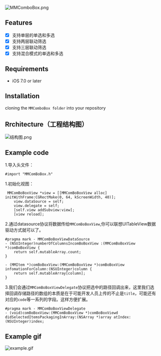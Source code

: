 ![MMComboBox.png](http://upload-images.jianshu.io/upload_images/307963-3cde946e7e267d67.png?imageMogr2/auto-orient/strip%7CimageView2/2/w/1240)

## Features
- [x] 支持单层的单选和多选
- [x] 支持两层联动筛选
- [x] 支持三层联动筛选
- [x] 支持混合模式的单选和多选

## Requirements
- iOS 7.0 or later


## Installation
cloning the `MMComboBox folder` into your repository

## Rrchitecture（工程结构图）
![结构图.png](http://upload-images.jianshu.io/upload_images/307963-97fa9a27aa16c8e2.png?imageMogr2/auto-orient/strip%7CimageView2/2/w/1240)


## Example code 
1.导入头文件：
```
#import "MMComBoBox.h"
```

1.初始化视图：

```
 MMComBoBoxView *view = [[MMComBoBoxView alloc] initWithFrame:CGRectMake(0, 64, kScreenWidth, 40)];
    view.dataSource = self;
    view.delegate = self;
    [self.view addSubview:view];
    [view reload];
```

2.通过datasource协议将数据传给`MMComBoBoxView`,你可以联想UITableView数据驱动方式就可以了。

```
#pragma mark - MMComBoBoxViewDataSource
- (NSUInteger)numberOfColumnsIncomBoBoxView :(MMComBoBoxView *)comBoBoxView {
    return self.mutableArray.count;
}

- (MMItem *)comBoBoxView:(MMComBoBoxView *)comBoBoxView infomationForColumn:(NSUInteger)column {
    return self.mutableArray[column];
}
```

3.我们会通过`MMComBoBoxViewDelegate`协议把选中的路径回调出来，这里我们选择回调存储路径的数组的本质是在于可能开发人员上传的不止是`title`，可能还有对应的`code`等一系列的字段。这样方便扩展。

```
#pragma mark - MMComBoBoxViewDelegate
- (void)comBoBoxView:(MMComBoBoxView *)comBoBoxViewd didSelectedItemsPackagingInArray:(NSArray *)array atIndex:(NSUInteger)index;
```

## Example gif
![example.gif](http://upload-images.jianshu.io/upload_images/307963-58715a141c0ce600.gif?imageMogr2/auto-orient/strip)
